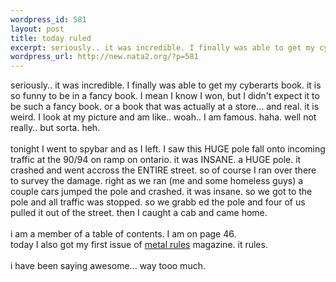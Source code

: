 ```yaml
--- 
wordpress_id: 581
layout: post
title: today ruled
excerpt: seriously.. it was incredible. I finally was able to get my cyberarts book. it is so funny to be in a fancy book. I mean I know I won, but I didn't expect it to be such a fancy book. or a book that was actually at a store... and real. it is weird. I look at my picture and am like.. woah.. I am famous. haha. well not really.. but sorta. heh.tonight I went to spybar and as I left. I saw ...
wordpress_url: http://new.nata2.org/?p=581
---
```

seriously.. it was incredible. I finally was able to get my cyberarts book. it is so funny to be in a fancy book. I mean I know I won, but I didn't expect it to be such a fancy book. or a book that was actually at a store... and real. it is weird. I look at my picture and am like.. woah.. I am famous. haha. well not really.. but sorta. heh.<br/><br/>tonight I went to spybar and as I left. I saw this HUGE pole fall onto incoming traffic at the 90/94 on ramp on ontario. it was INSANE. a HUGE pole. it crashed and went accross the ENTIRE street. so of course I ran over there to survey the damage. right as we ran (me and some homeless guys) a couple cars jumped the pole and crashed. it was insane. so we got to the pole and all traffic was stopped. so we grabb ed the pole and four of us pulled it out of the street. then I caught a cab and came home. <br/><br/>i am a member of a table of contents. I am on page 46.<Br>today I also got my first issue of <a href="http://www.metalrulesmagazine.com/">metal rules</a> magazine. it rules. <br/><br/>i have been saying awesome... way tooo much. 
